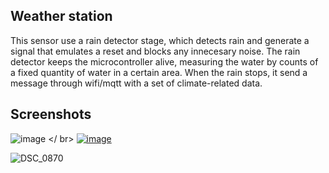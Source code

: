 ## Weather station
This sensor use a rain detector stage, which detects rain and generate a signal that emulates a reset and blocks any innecesary noise.
The rain detector keeps the microcontroller alive, measuring the water by counts of a fixed quantity of water in a certain area.
When the rain stops, it send a message through wifi/mqtt with a set of climate-related data.

## Screenshots
![image](https://github.com/lukita772/ArduinoLib_EstClimatica/assets/117228370/f3330744-2db6-4987-8569-b525d8aab1ca)
</ br>
[![image](https://github.com/lukita772/ArduinoLib_EstClimatica/assets/117228370/f3330744-2db6-4987-8569-b525d8aab1ca)](file:///media/luca/LukStorage1/LukStorage/Ingenieria/Electronica/Dise%C3%B1osMios/fotos/DSC_0870.JPG)

![DSC_0870](https://github.com/lukita772/ArduinoLib_EstClimatica/assets/117228370/4208f126-4177-4fcf-8d1e-46d6a9f960b6)
